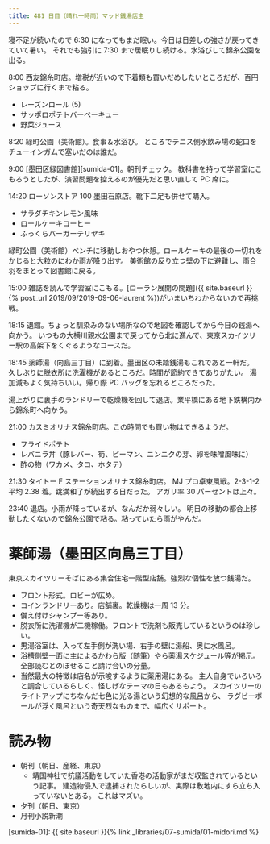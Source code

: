 ```yaml
---
title: 481 日目（晴れ一時雨）マッド銭湯店主
---
```


寝不足が続いたので 6:30 になってもまだ眠い。今日は日差しの強さが戻ってきていて暑い。
それでも強引に 7:30 まで居眠りし続ける。水浴びして錦糸公園を出る。

8:00 西友錦糸町店。増税が近いので下着類も買いだめしたいところだが、百円ショップに行くまで粘る。
* レーズンロール (5)
* サッポロポテトバーベーキュー
* 野菜ジュース

8:20 緑町公園（美術館）。食事＆水浴び。
ところでテニス側水飲み場の蛇口をチューインガムで塞いだのは誰だ。

9:00 [墨田区緑図書館][sumida-01]。朝刊チェック。
教科書を持って学習室にこもろうとしたが、演習問題を控えるのが優先だと思い直して PC 席に。

14:20 ローソンストア 100 墨田石原店。靴下二足も併せて購入。
* サラダチキンレモン風味
* ロールケーキコーヒー
* ふっくらバーガーテリヤキ

緑町公園（美術館）ベンチに移動しおやつ休憩。ロールケーキの最後の一切れをかじると大粒のにわか雨が降り出す。
美術館の反り立つ壁の下に避難し、雨合羽をまとって図書館に戻る。

15:00 雑誌を読んで学習室にこもる。[ローラン展開の問題]({{ site.baseurl }}{% post_url 2019/09/2019-09-06-laurent %})がいまいちわからないので再挑戦。

18:15 退館。ちょっと馴染みのない場所なので地図を確認してから今日の銭湯へ向かう。
いつもの大横川親水公園まで戻ってから北に進んで、東京スカイツリー駅の高架下をくぐるようなコースだ。

18:45 薬師湯（向島三丁目）に到着。墨田区の未踏銭湯もこれであと一軒だ。
久しぶりに脱衣所に洗濯機があるところだ。時間が節約できてありがたい。
湯加減もよく気持ちいい。帰り際 PC バッグを忘れるところだった。

湯上がりに裏手のランドリーで乾燥機を回して退店。業平橋にある地下鉄構内から錦糸町へ向かう。

21:00 カスミオリナス錦糸町店。この時間でも買い物はできるようだ。
* フライドポテト
* レバニラ丼（豚レバー、筍、ピーマン、ニンニクの芽、卵を味噌風味に）
* 酢の物（ワカメ、タコ、ホタテ）

21:30 タイトー F ステーションオリナス錦糸町店。
MJ プロ卓東風戦。2-3-1-2 平均 2.38 着。跳満和了が続出する日だった。
アガリ率 30 パーセントは上々。

23:40 退店。小雨が降っているが、なんだか弱々しい。
明日の移動の都合上移動したくないので錦糸公園で粘る。粘っていたら雨がやんだ。

# 薬師湯（墨田区向島三丁目）

東京スカイツリーそばにある集合住宅一階型店舗。強烈な個性を放つ銭湯だ。

* フロント形式。ロビーが広め。
* コインランドリーあり。店舗裏。乾燥機は一周 13 分。
* 備え付けシャンプー等あり。
* 脱衣所に洗濯機が二機稼働。フロントで洗剤も販売しているというのは珍しい。
* 男湯浴室は、入って左手側が洗い場、右手の壁に湯船、奥に水風呂。
* 浴槽側壁一面に主によるかわら版（随筆）やら薬湯スケジュール等が掲示。全部読むとのぼせること請け合いの分量。
* 当然最大の特徴は店名が示唆するように薬用湯にある。
  主人自身でいろいろと調合しているらしく、怪しげなテーマの日もあるもよう。
  スカイツリーのライトアップにちなんだ七色に光る湯という幻想的な風呂から、
  ラグビーボールが浮く風呂という奇天烈なものまで、幅広くサポート。

# 読み物

* 朝刊（朝日、産経、東京）
  * 靖国神社で抗議活動をしていた香港の活動家がまだ収監されているという記事。
    建造物侵入で逮捕されたらしいが、実際は敷地内にすら立ち入っていないとある。
    これはマズい。
* 夕刊（朝日、東京）
* 月刊小説新潮

[sumida-01]: {{ site.baseurl }}{% link _libraries/07-sumida/01-midori.md %}
